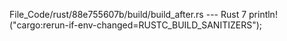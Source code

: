 File_Code/rust/88e755607b/build/build_after.rs --- Rust
                                                                                                                                                             7     println!("cargo:rerun-if-env-changed=RUSTC_BUILD_SANITIZERS");

